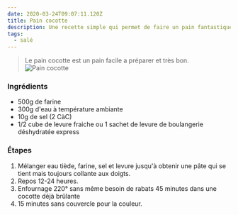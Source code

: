 ```yaml
---
date: 2020-03-24T09:07:11.120Z
title: Pain cocotte
description: Une recette simple qui permet de faire un pain fantastique.
tags:
  - salé
---
```

> Le pain cocotte est un pain facile a préparer et très bon.
﻿
![Pain cocotte](/assets/pain.jpg "Pain cocotte")
﻿
### Ingrédients
- 500g de farine
- 300g d'eau à température ambiante
- 10g de sel (2 CàC)
- 1/2 cube de levure fraiche ou 1 sachet de levure de boulangerie déshydratée express


### Étapes
1. Mélanger eau tiède, farine, sel et levure jusqu'à obtenir une pâte qui se tient mais toujours collante aux doigts. 
2. Repos 12-24 heures.
3. Enfournage 220° sans même besoin de rabats 45 minutes dans une cocotte déjà brûlante
4. 15 minutes sans couvercle pour la couleur.
﻿
﻿
